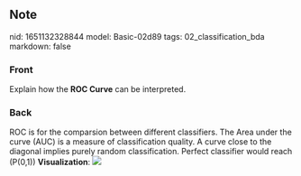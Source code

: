 ## Note
nid: 1651132328844
model: Basic-02d89
tags: 02_classification_bda
markdown: false

### Front
Explain how the <b>ROC Curve</b> can be interpreted.

### Back
ROC is for the comparsion between different classifiers. The Area
under the curve (AUC) is a measure of classification quality. A
curve close to the diagonal implies purely random classification.
Perfect classifier would reach \(P(0,1)\) <b>Visualization</b>:
<img src="paste-c5f622c00f1e20db1265bef4620af4a5985de7b0.jpg">
